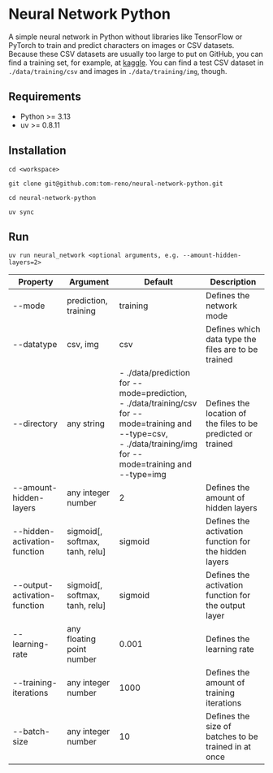 # Neural Network Python

A simple neural network in Python without libraries like TensorFlow or PyTorch to train and predict characters on images
or CSV datasets. Because these CSV datasets are usually too large to put on GitHub, you can find a training set, for 
example, at [kaggle](https://www.kaggle.com/datasets?search=character+recognition). You can find a test CSV dataset in
`./data/training/csv` and images in `./data/training/img`, though.

## Requirements

- Python >= 3.13
- uv >= 0.8.11

## Installation

```
cd <workspace>

git clone git@github.com:tom-reno/neural-network-python.git

cd neural-network-python

uv sync
```

## Run

```
uv run neural_network <optional arguments, e.g. --amount-hidden-layers=2>
```

| Property                     | Argument                       | Default                                                                                                                                                             | Description                                                  |
|------------------------------|--------------------------------|---------------------------------------------------------------------------------------------------------------------------------------------------------------------|--------------------------------------------------------------|
| --mode                       | prediction, training           | training                                                                                                                                                            | Defines the network mode                                     |
| --datatype                   | csv, img                       | csv                                                                                                                                                                 | Defines which data type the files are to be trained          |
| --directory                  | any string                     | - ./data/prediction for --mode=prediction,<br>- ./data/training/csv for --mode=training and --type=csv,<br>- ./data/training/img for --mode=training and --type=img | Defines the location of the files to be predicted or trained |
| --amount-hidden-layers       | any integer number             | 2                                                                                                                                                                   | Defines the amount of hidden layers                          |
| --hidden-activation-function | sigmoid[, softmax, tanh, relu] | sigmoid                                                                                                                                                             | Defines the activation function for the hidden layers        |
| --output-activation-function | sigmoid[, softmax, tanh, relu] | sigmoid                                                                                                                                                             | Defines the activation function for the output layer         |
| --learning-rate              | any floating point number      | 0.001                                                                                                                                                               | Defines the learning rate                                    |
| --training-iterations        | any integer number             | 1000                                                                                                                                                                | Defines the amount of training iterations                    |
| --batch-size                 | any integer number             | 10                                                                                                                                                                  | Defines the size of batches to be trained in at once         |

